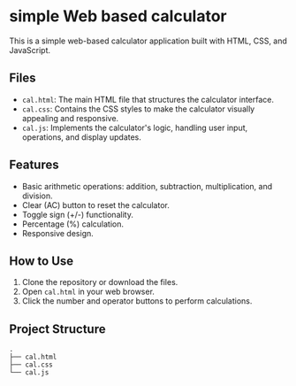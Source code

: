# simple Web based calculator
This is a simple web-based calculator application built with HTML, CSS, and JavaScript.

## Files

  * `cal.html`: The main HTML file that structures the calculator interface.
  * `cal.css`: Contains the CSS styles to make the calculator visually appealing and responsive.
  * `cal.js`: Implements the calculator's logic, handling user input, operations, and display updates.

## Features

  * Basic arithmetic operations: addition, subtraction, multiplication, and division.
  * Clear (AC) button to reset the calculator.
  * Toggle sign (+/-) functionality.
  * Percentage (%) calculation.
  * Responsive design.

## How to Use

1.  Clone the repository or download the files.
2.  Open `cal.html` in your web browser.
3.  Click the number and operator buttons to perform calculations.

## Project Structure

```
.
├── cal.html
├── cal.css
└── cal.js
```
